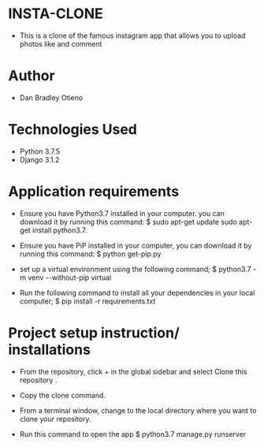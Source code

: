 # INSTA-CLONE
 * This is a clone of the famous instagram app that allows you to upload photos like and comment

# Author 
* Dan Bradley Otieno

# Technologies Used

* Python 3.7.5
* Django 3.1.2

# Application requirements
* Ensure you have Python3.7 installed in your computer. you can download it by running this command:
 $ sudo apt-get update sudo apt-get install python3.7.

* Ensure you have PiP installed in your computer, you can download it by running this command:
 $ python get-pip.py

* set up a virtual environment using the following command;
 $ python3.7 -m venv --without-pip virtual

* Run the following command to install all your dependencies in your local computer;
 $ pip install -r requirements.txt

# Project setup instruction/ installations

* From the repository, click + in the global sidebar and select Clone this repository .

* Copy the clone command.

* From a terminal window, change to the local directory where you want to clone your repository.

* Run this command to open the app
  $ python3.7 manage.py runserver

  